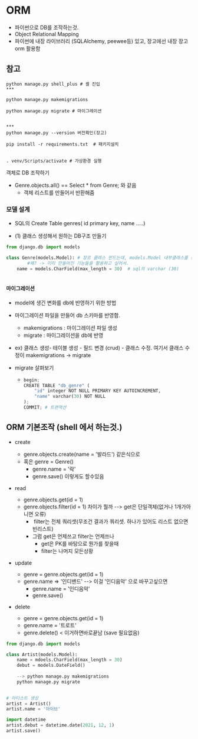 # ORM

- 파이썬으로 DB를 조작하는것.
- Object Relational Mapping 
- 파이썬에 내장 라이브러리 (SQLAlchemy, peewee등) 있고, 장고에선 내장 장고 orm 활용함



## 참고

```
python manage.py shell_plus # 셸 진입
***

python manage.py makemigrations

python manage.py migrate # 마이그레이션


***
python manage.py --version 버전확인(장고)

pip install -r requirements.txt  # 패키지설치


. venv/Scripts/activate # 가상환경 실행

```



객체로 DB 조작하기

- Genre.objects.all()  == Select * from Genre; 와 같음
  - 객체 리스트를 만들어서 반환해줌



### 모델 설계

- SQL의 Create Table genres( id primary key, name .....)

- (1) 클래스 생성해서 원하는 DB구조 만들기

```python
from django.db import models

class Genre(models.Model): # 장르 클래스 만드는데, models.Model 내부클래스를 상속받는것
    	#왜? -> 미리 만들어진 기능들을 활용하고 싶어서.
    name = models.CharField(max_length = 30)  # sql의 varchar (30) 
    
```



#### 마이그레이션

- model에 생긴 변화를 db에 반영하기 위한 방법
- 마이그레이션 파일을 만들어 db 스키마를 반영함.
  - makemigrations : 마이그레이션 파일 생성
  - migrate : 마이그레이션을 db에 반영

- ex) 클래스 생성- 테이블 생성 - 필드 변경 (crud) - 클래스 수정. 여기서 클래스 수정이 makemigrations -> migrate



- migrate 살펴보기

  - ```python
    begin;
    CREATE TABLE "db_genre" (
    	"id" integer NOT NULL PRIMARY KEY AUTOINCREMENT,
    	"name" varchar(30) NOT NULL
    );
    COMMIT; # 트랜잭션
    ```



## ORM 기본조작 (shell 에서 하는것.)

- create
  - genre.objects.create(name = '발라드') 같은식으로
  - 혹은 genre = Genre()
    - genre.name = '락'
    - genre.save()  이렇게도 할수있음
- read
  - genre.objects.get(id = 1)
  - genre.objects.filter(id = 1) 차이가 뭘까 --> get은 단일객체(없거나 1개가아니면 오류)
    - ​	                                                              filter는 전체 쿼리셋(무조건 결과가 쿼리셋. 하나가 있어도 리스트 없으면 빈리스트)
    - 그럼 get은 언제쓰고 filter는 언제쓰나
      - get은 PK를 바탕으로 뭔가를 찾을때
      - filter는 나머지 모든상황

- update
  - genre = genre.objects.get(id = 1)
  - genre.name => '인디밴드' --> 이걸 '인디음악' 으로 바꾸고싶으면
    - genre.name = '인디음악'
    - genre.save()

- delete
  - genre = genre.objects.get(id = 1)
  - genre.name = '트로트'
  - genre.delete() < 이거하면바로끝남 (save 필요없음)



```python
from django.db import models

class Artist(models.Model):
    name = mdoels.CharField(max_length = 30)
    debut = models.DateField()
    
    --> python manage.py makemigrations
    python manage.py migrate
    
```

```python
# 아티스트 생성
artist = Artist()
artist.name = '아이브'

import datetime
artist.debut = datetime.date(2021, 12, 1)
artist.save()
```

